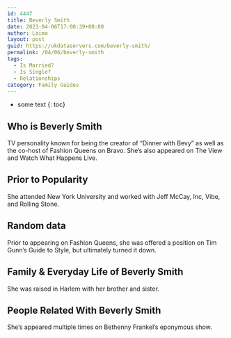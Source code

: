 ```yaml
---
id: 4447
title: Beverly Smith
date: 2021-04-06T17:00:39+00:00
author: Laima
layout: post
guid: https://ukdataservers.com/beverly-smith/
permalink: /04/06/beverly-smith
tags:
  - Is Married?
  - Is Single?
  - Relationships
category: Family Guides
---
```


* some text
{: toc}


## Who is Beverly Smith
                  
                  
                  
TV personality known for being the creator of &#8220;Dinner with Bevy&#8221; as well as the co-host of Fashion Queens on Bravo. She&#8217;s also appeared on The View and Watch What Happens Live.
                  
              
            
              
            
                
                
                
## Prior to Popularity
                  
                  
                  
She attended New York University and worked with Jeff McCay, Inc, Vibe, and Rolling Stone.
                  
              
            
              
            
                
                
                
## Random data
                  
                  
                  
Prior to appearing on Fashion Queens, she was offered a position on Tim Gunn&#8217;s Guide to Style, but ultimately turned it down.
                  
              
            
              
            
                
                
                
## Family & Everyday Life of Beverly Smith
                  
                  
                  
She was raised in Harlem with her brother and sister.
                  
              
            
              
            
                
                
                
## People Related With Beverly Smith
                  
                  
                  
She&#8217;s appeared multiple times on Bethenny Frankel&#8217;s eponymous show.
                  
              
            
              
            
                
              
            
              
              
            
            
              
            
          
          
          